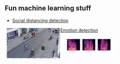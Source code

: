 ## Fun machine learning stuff

* [Social distancing detection](./social-distancing/)

<img src="./social-distancing/images/distancing.png" width="35%" align="left"></img>

* [Emotion detection](./emotion-detection/)

<img src="./emotion-detection/images/emotions.png" width="35%" align="left"/>
